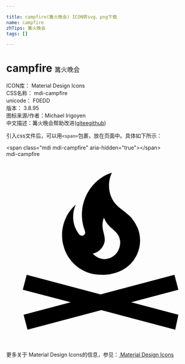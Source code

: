 ```yaml
---

title: campfire(篝火晚会) ICON转svg、png下载
name: campfire
zhTips: 篝火晚会
tags: []

---
```


# campfire  <small style="font-size: 60%;font-weight: 100">篝火晚会</small>


<div class="detail-page">
<p>
<span>
ICON库：
<span class="badge-secondary badge">Material Design Icons</span> 
</span>
<br/>
<span>
CSS名称：
<span class="badge-secondary badge">mdi-campfire</span> 
</span>
<br/>
<span>
unicode：
<span class="badge-secondary badge">F0EDD</span> 
<copy-btn content='F0EDD' btn-title=""></copy-btn>
<copy-btn :content='String.fromCodePoint(parseInt("F0EDD", 16))' btn-title="复制U"></copy-btn>
</span>
<br/>
<span>
版本：
<span class="badge-secondary badge">3.8.95</span> 
</span>
<br/>
<span>图标来源/作者：<span class="badge-light badge">Michael Irigoyen</span></span> 
<br/>
<span class="zh-detail">中文描述：<span class="badge-primary badge">篝火晚会</span><span class="help-link"><span>帮助改进</span>(<a href="https://gitee.com/liuwave/icon-helper/edit/master/json/material/campfire.json" target="_blank" rel="noopener noreferrer">gitee</a><a href="https://github.com/liuwave/icon-helper/edit/master/json/material/campfire.json" target="_blank" rel="noopener noreferrer">github</a></span>)</span><br/>
</p>
</div>
<div class="alert alert-dark">
  <i class="mdi mdi-campfire mdi-48px"></i>
  <i class="mdi mdi-campfire mdi-36px"></i>
  <i class="mdi mdi-campfire mdi-24px"></i>
  <i class="mdi mdi-campfire mdi-18px"></i>
</div>
<div>
  <p>引入css文件后，可以用<code>&lt;span&gt;</code>包裹，放在页面中。具体如下所示：    
  </p>
  <div class="alert alert-primary" style="font-size: 14px">
    &lt;span class="mdi mdi-campfire" aria-hidden="true"&gt;&lt;/span&gt;
    <copy-btn content='<span class="mdi mdi-campfire" aria-hidden="true"></span>'></copy-btn>
  </div>
  <div class="alert alert-secondary">
    <i class="mdi mdi-campfire"
    style="font-size: 24px"
    aria-hidden="true"></i> mdi-campfire
    <copy-btn content="mdi-campfire" btn-title="复制图标名称"></copy-btn>
  </div>
</div>
<div id="svg" class="svg-wrap">
<svg xmlns="http://www.w3.org/2000/svg" viewBox="0 0 24 24"><path d="M15.9,18.5L21.9,20.1L21.5,22L12.1,19.5L2.7,22L2.2,20.1L8.2,18.5L2.1,16.9L2.6,15L12,17.5L21.4,15L21.9,16.9L15.9,18.5M16.07,7.92C15.91,7.7 15.71,7.5 15.5,7.33C15.05,6.9 14.5,6.59 14.06,6.13C13,5.08 12.79,3.34 13.44,2C12.79,2.17 12.18,2.54 11.67,2.95C9.84,4.46 9.11,7.1 10,9.38C10,9.45 10.04,9.53 10.04,9.62C10.04,9.78 9.93,9.92 9.79,10C9.63,10.05 9.46,10 9.33,9.9C9.28,9.86 9.25,9.82 9.22,9.77C8.42,8.74 8.29,7.26 8.84,6.07C7.65,7.06 7,8.72 7.11,10.29C7.13,10.65 7.18,11 7.3,11.36C7.41,11.8 7.59,12.23 7.82,12.61C8.57,13.86 9.9,14.76 11.32,14.94C12.84,15.14 14.46,14.85 15.63,13.79C16.93,12.59 17.4,10.67 16.71,9L16.61,8.83C16.47,8.5 16.28,8.2 16.04,7.93L16.07,7.92M13.83,12.47C13.63,12.65 13.31,12.83 13.05,12.91C12.26,13.19 11.46,12.79 11,12.31C11.84,12.11 12.34,11.47 12.5,10.83C12.61,10.25 12.39,9.78 12.29,9.22C12.21,8.69 12.22,8.23 12.42,7.73C12.55,8 12.69,8.28 12.86,8.5C13.41,9.22 14.27,9.54 14.45,10.5C14.47,10.63 14.5,10.72 14.5,10.83C14.5,11.43 14.26,12.07 13.82,12.47" /></svg>
</div>
<detail full-name='mdi-campfire'></detail>
    
<div><p>更多关于 Material Design Icons的信息，参见：<a target="_blank" href="https://iconhelper.cn/material.html"> Material Design Icons</a>
</p></div>
